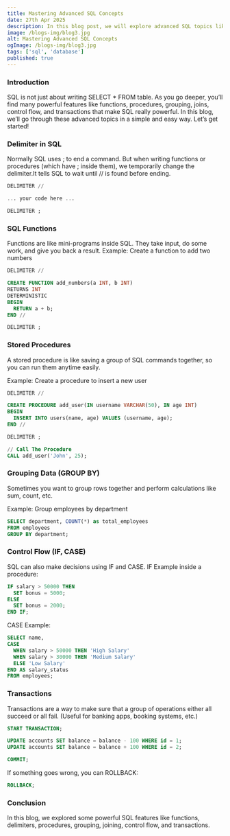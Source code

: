 ```yaml
---
title: Mastering Advanced SQL Concepts
date: 27th Apr 2025
description: In this blog post, we will explore advanced SQL topics like functions, procedures, grouping, joining, control flow, transactions, and more — explained simply.
image: /blogs-img/blog3.jpg
alt: Mastering Advanced SQL Concepts
ogImage: /blogs-img/blog3.jpg
tags: ['sql', 'database']
published: true
---
```


### Introduction

SQL is not just about writing SELECT * FROM table. As you go deeper, you’ll find many powerful features like functions, procedures, grouping, joins, control flow, and transactions that make SQL really powerful.
In this blog, we’ll go through these advanced topics in a simple and easy way. Let’s get started!

### Delimiter in SQL

Normally SQL uses ; to end a command.
But when writing functions or procedures (which have ; inside them), we temporarily change the delimiter.It tells SQL to wait until // is found before ending.

```sql
DELIMITER //

... your code here ...

DELIMITER ;
```

### SQL Functions

Functions are like mini-programs inside SQL. They take input, do some work, and give you back a result.
Example: Create a function to add two numbers
```sql
DELIMITER //

CREATE FUNCTION add_numbers(a INT, b INT)
RETURNS INT
DETERMINISTIC
BEGIN
  RETURN a + b;
END //

DELIMITER ;

```

### Stored Procedures

A stored procedure is like saving a group of SQL commands together, so you can run them anytime easily.

Example: Create a procedure to insert a new user
```sql
DELIMITER //

CREATE PROCEDURE add_user(IN username VARCHAR(50), IN age INT)
BEGIN
  INSERT INTO users(name, age) VALUES (username, age);
END //

DELIMITER ;

// Call The Procedure
CALL add_user('John', 25);

```

### Grouping Data (GROUP BY)

Sometimes you want to group rows together and perform calculations like sum, count, etc.

Example: Group employees by department
```sql
SELECT department, COUNT(*) as total_employees
FROM employees
GROUP BY department;

```

### Control Flow (IF, CASE)

SQL can also make decisions using IF and CASE.
IF Example inside a procedure:
```sql 
IF salary > 50000 THEN
  SET bonus = 5000;
ELSE
  SET bonus = 2000;
END IF;

```

CASE Example:
```sql 
SELECT name,
CASE 
  WHEN salary > 50000 THEN 'High Salary'
  WHEN salary > 30000 THEN 'Medium Salary'
  ELSE 'Low Salary'
END AS salary_status
FROM employees;

```

### Transactions

Transactions are a way to make sure that a group of operations either all succeed or all fail.
(Useful for banking apps, booking systems, etc.)

```sql
START TRANSACTION;

UPDATE accounts SET balance = balance - 100 WHERE id = 1;
UPDATE accounts SET balance = balance + 100 WHERE id = 2;

COMMIT;
```
If something goes wrong, you can ROLLBACK:
```sql
ROLLBACK;
```
### Conclusion

In this blog, we explored some powerful SQL features like functions, delimiters, procedures, grouping, joining, control flow, and transactions.